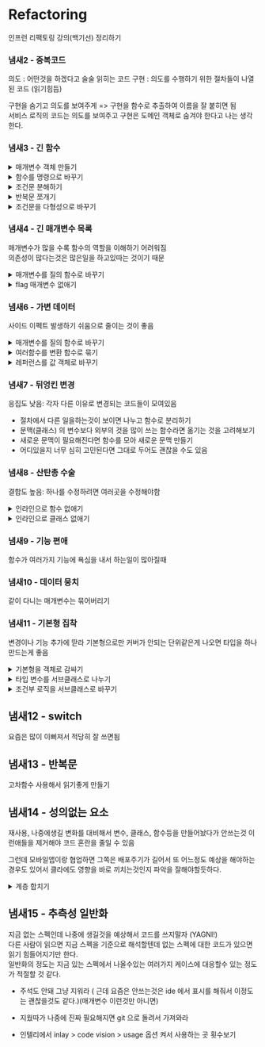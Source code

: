 # Refactoring

인프런 리팩토링 강의(백기선) 정리하기

### 냄새2 - 중복코드
의도 : 어떤것을 하겠다고 술술 읽히는 코드
구현 : 의도를 수행하기 위한 절차들이 나열된 코드 (읽기힘듬)

구현을 숨기고 의도를 보여주게 => 구현을 함수로 추출하여 이름을 잘 붙히면 됨  
서비스 로직의 코드는 의도를 보여주고 구현은 도메인 객체로 숨겨야 한다고 나는 생각한다.

### 냄새3 - 긴 함수
<details>
<summary>매개변수 객체 만들기</summary>

- 같은 매개변수가 여러 메서드에 걸쳐 나타나면 묶은 자료구조만들기
- 객체에서 파생되는 필드들이 따로따로 돌아다닐때 객체 전체를 넘겨주기
  - 이때 각 함수가 객체전체에 의존하는게 맞는가, 필드에만 의존하는게 맞는가 고민을 해봐야함
</details>

<details>
<summary>함수를 명령으로 바꾸기</summary>

- 함수분리를 먼저해보고 그래도 위치가 이상한것같으면 함수를 객체로 싸서 분리하는 방법
- 그러면 클래스가 발전하면서 추후에 확장하기 좋은 구조가 될 수 있음
- 자연스럽게 SRP에도 근접하게 됨
</details>

<details>
<summary>조건문 분해하기</summary>

- 조건문의 조건 자체가 복잡해지는 경우
- 분기를 타게 되면서 코드르 이해하기 힘들어지는 경우
- => 함수 추출로 뽑아내면서 의도만 비추게  
- 이렇게 리팩터링하다보니까 다른 냄새들이 보여서 엄청좋은 듯
</details>

<details>
<summary>반복문 쪼개기</summary>

- 하나의 반복문에서 여러개 작업을 하는 경우 (성능적으로는 이게 좋긴함)
- 정말 성능적 병목이 아니라면 반복문을 작업마다 쪼개는게 좋고 (성능 문제가되면 다시 합치는게 나음)
- 루프를 쪼개고 함수추출해서 구현을 숨기기
</details>

<details>
<summary>조건문을 다형성으로 바꾸기</summary>

- 타입별로 공통부분이 있고 달라지는 부분이 복잡한 분기문에 적용할 수 있음
- 회사 플젝에 적용할 곳이 굉장히 많음
</details>

### 냄새4 - 긴 매개변수 목록
매개변수가 많을 수록 함수의 역할을 이해하기 어려워짐  
의존성이 많다는것은 많은일을 하고있따는 것이기 때문

<details>
<summary>매개변수를 질의 함수로 바꾸기</summary>

- 어떤 매개변수를 다른 매개변수로 알아낼수 있으면 "중복"으로 생각하고 중복제거하기
- 매개변수를 줄이면서 함수 내부에서 새로운 의존성이 생긴다면 고것은 고민해보아야함
</details>

<details>
<summary>flag 매개변수 없애기</summary>

- 보통 함수 내부에 분기를 타게 만듦으로 지양하는게 좋음
- 
</details>

### 냄새6 - 가변 데이터
사이드 이펙트 발생하기 쉬움으로 줄이는 것이 좋음

<details>
<summary>매개변수를 질의 함수로 바꾸기</summary>

- 원본에서 파생되는 값이 따로 변수로 있을때 원본이 가변데이터라면 어딘가에서 파생변수만 바꿔버리거나/안바꿔버려서 기대에 안맞는 결과를 가져올 수 있음
- 원본이 불변값이라면 무방함
</details>

<details>
<summary>여러함수를 변환 함수로 묶기</summary>

- 파생된 값을 만드는 함수가 여러곳에서 반복된다면 새로운 데이터타입을 만들고 그 데이터타입이 파생된 값을 가지고 있게 모을 수 있음
</details>

<details>
<summary>레퍼런스를 값 객체로 바꾸기</summary>

- 객체 내부의 변경을 전파하고 싶은것이 아니라면 vo를 만들어서 불변객체로 바꾸기
- side effect 줄이는방법
</details>

### 냄새7 - 뒤엉킨 변경
응집도 낮음: 
각자 다른 이유로 변경되는 코드들이 모여있음

- 절차에서 다른 일을하는것이 보이면 나누고 함수로 분리하기
- 문맥(클래스) 의 변수보다 외부의 것을 많이 쓰는 함수라면 옮기는 것을 고려해보기
- 새로운 문맥이 필요해진다면 함수를 모아 새로운 문맥 만들기
- 어디있을지 너무 심히 고민된다면 그대로 두어도 괜찮을 수도 있음

### 냄새8 - 산탄총 수술
결합도 높음:
하나를 수정하려면 여러곳을 수정해야함

<details>
<summary>인라인으로 함수 없애기</summary>

- 함수 이름보다 본문이 의도를 더 잘나타낼때(혹은 뽑아도 의도가 보이는 수준이 비ㄷㅁ할때)
- 합쳐놓고 다시 분리하기 위해서 코드를 모으기
- 근데 살짝 반대의견인게 해석하기 비슷해도 변경의 여지가 있거나 여러곳에서 쓰이면 함수가 맞다고 생각함 
</details>

<details>
<summary>인라인으로 클래스 없애기</summary>

- 클래스를 나누다가 존재 이유가 빈약해지는 클래스가 생길때 다른곳에 합칠수 있다.

</details>

### 냄새9 - 기능 편애

함수가 여러가지 기능에 욕심을 내서 하는일이 많아질때

### 냄새10 - 데이터 뭉치

같이 다니는 매개변수는 묶어버리기

### 냄새11 - 기본형 집착
변경이나 기능 추가에 딷라 기본형으로만 커버가 안되는 단위같은게 나오면 타입을 하나 만드는게 좋음


<details>
<summary>기본형을 객체로 감싸기</summary>

- 단위 변환
- 여러 포맷으로 표현
과 같은 변경에 대응하기 유리하게

</details>

<details>
<summary>타입 변수를 서브클래스로 나누기</summary>

- 다형성을 사용해서 분기문을 줄일 수 있음
- if 문 switch 문 남발 방지

</details>

<details>
<summary>조건부 로직을 서브클래스로 바꾸기</summary>

- 타입변수는 따로 없는데 내부의 특정 조건에만 분기 타는것이 반복된다면
- 팩토리 클래스만들어서 해당조건의 서브클래스를 만들어서 처리하게 분리할수있음
- 아주 좋은듯 

</details>

## 냄새12 - switch 

요즘은 많이 이뻐져서 적당히 잘 쓰면됨

## 냄새13 - 반복문
고차함수 사용해서 읽기좋게 만들기

## 냄새14 - 성의없는 요소
재사용, 나중에생길 변화를 대비해서 변수, 클래스, 함수등을 만들어놨다가 안쓰는것 
이런애들을 제거해야 코드 혼란을 줄일 수 있음 

그런데 모바일앱이랑 협업하면 그쪽은 배포주기가 길어서 또 어느정도 예상을 해야하는 경우도 있어서
클라에도 영향을 바로 끼치는것인지 파악을 잘해야할듯하다.

<details>
<summary>계층 합치기</summary>

- 상속관계에서 기능을 옮기고 분리하다보면 상/하위 클래의 차이가 없어지는 경우가 있는데 이럴땐 합치는것이 좋다
- 이름이 적절한쪽으로 합치고 (애매하면 아무거나!)

</details>

## 냄새15 - 추측성 일반화

지금 없는 스펙인데 나중에 생길것을 예상해서 코드를 쓰지말자 (YAGNI!)  
다른 사람이 읽으면 지금 스펙을 기준으로 해석할텐데 없는 스펙에 대한 코드가 있으면 읽기 힘들어지기만 한다.  
일반화의 정도는 지금 있는 스펙에서 나올수있는 여러가지 케이스에 대응할수 있는 정도가 적절할 것 같다.  

- 주석도 안돼 그냥 지워라 ( 근데 요즘은 안쓰는것은 ide 에서 표시를 해줘서 이정도는 괜찮을것도 같다.)(매개변수 이런것만 아니면)
- 지웠따가 나중에 진짜 필요해지면 git 으로 돌려서 가져와라

- 인텔리에서 inlay > code vision > usage 옵션 켜서 사용하는 곳 횟수보기

